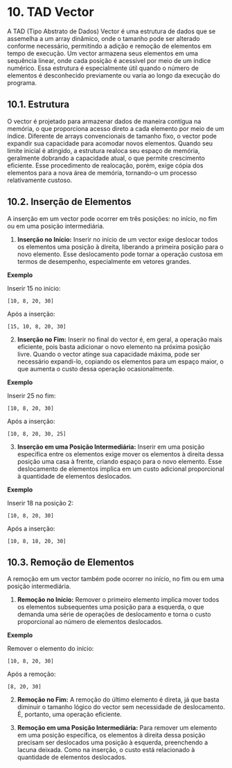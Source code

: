 # 10. TAD Vector

A TAD (Tipo Abstrato de Dados) Vector é uma estrutura de dados que se assemelha a um array dinâmico, onde o tamanho pode ser alterado conforme necessário, permitindo a adição e remoção de elementos em tempo de execução. Um vector armazena seus elementos em uma sequência linear, onde cada posição é acessível por meio de um índice numérico. Essa estrutura é especialmente útil quando o número de elementos é desconhecido previamente ou varia ao longo da execução do programa.

## 10.1. Estrutura

O vector é projetado para armazenar dados de maneira contígua na memória, o que proporciona acesso direto a cada elemento por meio de um índice. Diferente de arrays convencionais de tamanho fixo, o vector pode expandir sua capacidade para acomodar novos elementos. Quando seu limite inicial é atingido, a estrutura realoca seu espaço de memória, geralmente dobrando a capacidade atual, o que permite crescimento eficiente. Esse procedimento de realocação, porém, exige cópia dos elementos para a nova área de memória, tornando-o um processo relativamente custoso.

## 10.2. Inserção de Elementos

A inserção em um vector pode ocorrer em três posições: no início, no fim ou em uma posição intermediária.

1. **Inserção no Início:** Inserir no início de um vector exige deslocar todos os elementos uma posição à direita, liberando a primeira posição para o novo elemento. Esse deslocamento pode tornar a operação custosa em termos de desempenho, especialmente em vetores grandes.

**Exemplo**

Inserir 15 no início:

```
[10, 8, 20, 30]
```

Após a inserção:

```
[15, 10, 8, 20, 30]
```

2. **Inserção no Fim:** Inserir no final do vector é, em geral, a operação mais eficiente, pois basta adicionar o novo elemento na próxima posição livre. Quando o vector atinge sua capacidade máxima, pode ser necessário expandi-lo, copiando os elementos para um espaço maior, o que aumenta o custo dessa operação ocasionalmente.

**Exemplo**

Inserir 25 no fim:

```
[10, 8, 20, 30]
```

Após a inserção:

```
[10, 8, 20, 30, 25]
```

3. **Inserção em uma Posição Intermediária:** Inserir em uma posição específica entre os elementos exige mover os elementos à direita dessa posição uma casa à frente, criando espaço para o novo elemento. Esse deslocamento de elementos implica em um custo adicional proporcional à quantidade de elementos deslocados.

**Exemplo**

Inserir 18 na posição 2:

```
[10, 8, 20, 30]
```

Após a inserção:

```
[10, 8, 18, 20, 30]
```

## 10.3. Remoção de Elementos

A remoção em um vector também pode ocorrer no início, no fim ou em uma posição intermediária.

1. **Remoção no Início:** Remover o primeiro elemento implica mover todos os elementos subsequentes uma posição para a esquerda, o que demanda uma série de operações de deslocamento e torna o custo proporcional ao número de elementos deslocados.

**Exemplo**

Remover o elemento do início:

```
[10, 8, 20, 30]
```

Após a remoção:

```
[8, 20, 30]
```

2. **Remoção no Fim:** A remoção do último elemento é direta, já que basta diminuir o tamanho lógico do vector sem necessidade de deslocamento. É, portanto, uma operação eficiente.

3. **Remoção em uma Posição Intermediária:** Para remover um elemento em uma posição específica, os elementos à direita dessa posição precisam ser deslocados uma posição à esquerda, preenchendo a lacuna deixada. Como na inserção, o custo está relacionado à quantidade de elementos deslocados.